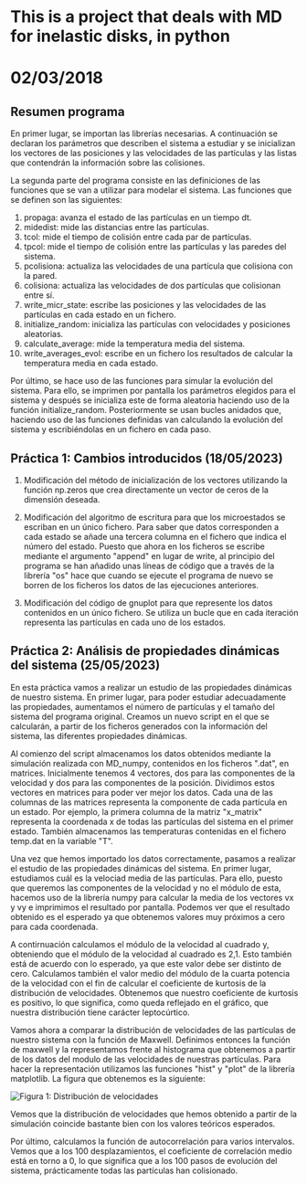 # This is a project that deals with MD for inelastic disks, in python
# 02/03/2018


## Resumen programa

En primer lugar, se importan las librerías necesarias. A continuación se declaran los parámetros que describen el sistema a estudiar y se inicializan los vectores de las posiciones y las velocidades de las partículas y las listas que contendrán la información sobre las colisiones.

La segunda parte del programa consiste en las definiciones de las funciones que se van a utilizar para modelar el sistema. Las funciones que se definen son las siguientes:
1. propaga: avanza el estado de las partículas en un tiempo dt.
2. midedist: mide las distancias entre las partículas.
3. tcol: mide el tiempo de colisión entre cada par de partículas.
4. tpcol: mide el tiempo de colisión entre las partículas y las paredes del sistema.
5. pcolisiona: actualiza las velocidades de una partícula que colisiona con la pared.
6. colisiona: actualiza las velocidades de dos partículas que colisionan entre sí.
7. write_micr_state: escribe las posiciones y las velocidades de las partículas en cada estado en un fichero.
8. initialize_random: inicializa las partículas con velocidades y posiciones aleatorias.
9. calculate_average: mide la temperatura media del sistema.
10. write_averages_evol: escribe en un fichero los resultados de calcular la temperatura media en cada estado.

Por último, se hace uso de las funciones para simular la evolución del sistema. Para ello, se imprimen por pantalla los parámetros elegidos para el sistema y después se inicializa este de forma aleatoria haciendo uso de la función initialize_random. Posteriormente se usan bucles anidados que, haciendo uso de las funciones definidas van calculando la evolución del sistema y escribiéndolas en un fichero en cada paso. 
 
## Práctica 1: Cambios introducidos (18/05/2023)

1. Modificación del método de inicialización de los vectores utilizando la función np.zeros que crea directamente un vector de ceros de la dimensión deseada.

2. Modificación del algoritmo de escritura para que los microestados se escriban en un único fichero. Para saber que datos corresponden a cada estado se añade una tercera columna en el fichero que indica el número del estado. Puesto que ahora en los ficheros se escribe mediante el argumento "append" en lugar de write, al principio del programa se han añadido unas líneas de código que a través de la librería "os" hace que cuando se ejecute el programa de nuevo se borren de los ficheros los datos de las ejecuciones anteriores.

3. Modificación del código de gnuplot para que represente los datos contenidos en un único fichero. Se utiliza un bucle que en cada iteración representa las partículas en cada uno de los estados.

## Práctica 2: Análisis de propiedades dinámicas del sistema (25/05/2023)

En esta práctica vamos a realizar un estudio de las propiedades dinámicas de nuestro sistema. En primer lugar, para poder estudiar adecuadamente las propiedades, aumentamos el número de partículas y el tamaño del sistema del programa original. Creamos un nuevo script en el que se calcularán, a partir de los ficheros generados con la información del sistema, las diferentes propiedades dinámicas.

Al comienzo del script almacenamos los datos obtenidos mediante la simulación realizada con MD_numpy, contenidos en los ficheros ".dat", en matrices. Inicialmente tenemos 4 vectores, dos para las componentes de la velocidad y dos para las componentes de la posición. Dividimos estos vectores en matrices para poder ver mejor los datos. Cada una de las columnas de las matrices representa la componente de cada partícula en un estado. Por ejemplo, la primera columna de la matriz "x_matrix" representa la coordenada x de todas las partículas del sistema en el primer estado. También almacenamos las temperaturas contenidas en el fichero temp.dat en la variable "T".

Una vez que hemos importado los datos correctamente, pasamos a realizar el estudio de las propiedades dinámicas del sistema. En primer lugar, estudiamos cuál es la velociad media de las partículas. Para ello, puesto que queremos las componentes de la velocidad y no el módulo de esta, hacemos uso de la librería numpy para calcular la media de los vectores vx y vy e imprimimos el resultado por pantalla. Podemos ver que el resultado obtenido es el esperado ya que obtenemos valores muy próximos a cero para cada coordenada.

A contirnuación calculamos el módulo de la velocidad al cuadrado y, obteniendo que el módulo de la velocidad al cuadrado es 2,1. Esto también está de acuerdo con lo esperado, ya que este valor debe ser distinto de cero. Calculamos también el valor medio del módulo de la cuarta potencia de la velocidad con el fin de calcular el coeficiente de kurtosis de la distribución de velocidades. Obtenemos que nuestro coeficiente de kurtosis es positivo, lo que significa, como queda reflejado en el gráfico, que nuestra distribución tiene carácter leptocúrtico.

Vamos ahora a comparar la distribución de velocidades de las partículas de nuestro sistema con la función de Maxwell. Definimos entonces la función de maxwell y la representamos frente al histograma que obtenemos a partir de los datos del modulo de las velocidades de nuestras partículas. Para hacer la representación utilizamos las funciones "hist" y "plot" de la librería matplotlib. La figura que obtenemos es la siguiente:

<image src="Figura 1.png" alt="Figura 1: Distribución de velocidades">

Vemos que la distribución de velocidades que hemos obtenido a partir de la simulación coincide bastante bien con los valores teóricos esperados.

Por último, calculamos la función de autocorrelación para varios intervalos. Vemos que a los 100 desplazamientos, el coeficiente de correlación medio está en torno a 0, lo que significa que a los 100 pasos de evolución del sistema, prácticamente todas las partículas han colisionado.
